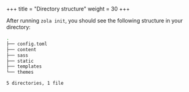 +++
title = "Directory structure"
weight = 30
+++

After running `zola init`, you should see the following structure in your directory:


```bash
.
├── config.toml
├── content
├── sass
├── static
├── templates
└── themes

5 directories, 1 file
```

